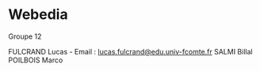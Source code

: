 # Webedia

Groupe 12

FULCRAND Lucas - Email : lucas.fulcrand@edu.univ-fcomte.fr
SALMI Billal
POILBOIS Marco

